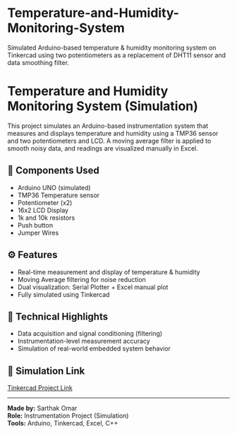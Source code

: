 # Temperature-and-Humidity-Monitoring-System
Simulated Arduino-based temperature &amp; humidity monitoring system on Tinkercad using two potentiometers as a replacement of DHT11 sensor and data smoothing filter.

# Temperature and Humidity Monitoring System (Simulation)

This project simulates an Arduino-based instrumentation system that measures and displays temperature and humidity using a TMP36 sensor and two potentiometers and LCD. A moving average filter is applied to smooth noisy data, and readings are visualized manually in Excel.

## 🔧 Components Used
- Arduino UNO (simulated)
- TMP36 Temperature sensor
- Potentiometer (x2)
- 16x2 LCD Display
- 1k and 10k resistors
- Push button
- Jumper Wires  

## ⚙️ Features
- Real-time measurement and display of temperature & humidity
- Moving Average filtering for noise reduction
- Dual visualization: Serial Plotter + Excel manual plot
- Fully simulated using Tinkercad

## 🧠 Technical Highlights
- Data acquisition and signal conditioning (filtering)
- Instrumentation-level measurement accuracy
- Simulation of real-world embedded system behavior

## 🧩 Simulation Link
[Tinkercad Project Link]([YOUR_LINK_HERE](https://www.tinkercad.com/things/lbUgksHqRy9-temperature-and-humidity-monitoring-system-with-kalman-filtering?sharecode=xvusei1U_S84yZDGYI4ZSp1HwLq14AfvHwRIXmo6sfg))

---

**Made by:** Sarthak Omar  
**Role:** Instrumentation Project (Simulation)  
**Tools:** Arduino, Tinkercad, Excel, C++
